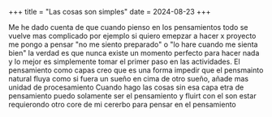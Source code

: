 +++
title = "Las cosas son simples"
date = 2024-08-23
+++

Me he dado cuenta de que cuando pienso en los pensamientos todo se vuelve mas complicado por ejemplo si quiero emepzar a hacer x proyecto me pongo a pensar "no me siento preparado" o "lo hare cuando me sienta bien" la verdad es que nunca existe un momento perfecto para hacer nada y lo mejor es simplemente tomar el primer paso en las actividades. El pensamiento como capas creo que es una forma impedir que el pensmainto natural fluya como si fuera un sueño en cima de otro sueño, añade mas unidad de procesamiento Cuando hago las cosas sin esa capa etra de pensamiento puedo solamente ser el pensamiento y fluirt con el son estar requierondo otro core de mi cererbo para pensar en el pensamiento 